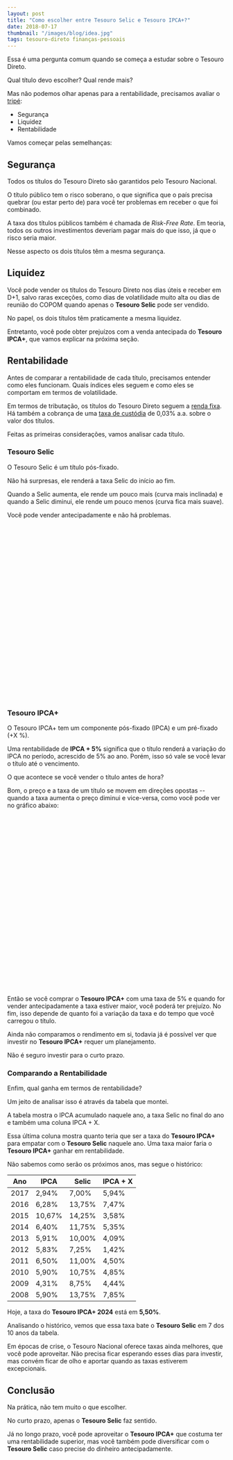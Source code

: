```yaml
---
layout: post
title: "Como escolher entre Tesouro Selic e Tesouro IPCA+?"
date: 2018-07-17
thumbnail: "/images/blog/idea.jpg"
tags: tesouro-direto finanças-pessoais
---
```


Essa é uma pergunta comum quando se começa a estudar sobre o Tesouro Direto.

Qual título devo escolher? Qual rende mais?

Mas não podemos olhar apenas para a rentabilidade, precisamos avaliar o <a href="https://andrebona.com.br/tripe-dos-investimentos-liquidez-seguranca-e-rentabilidade/" target="_blank">tripé</a>:

* Segurança
* Liquidez
* Rentabilidade

Vamos começar pelas semelhanças:

## Segurança

Todos os títulos do Tesouro Direto são garantidos pelo Tesouro Nacional.

O título público tem o risco soberano, o que significa que o país precisa quebrar (ou estar perto de) para você ter problemas em receber o que foi combinado.

A taxa dos títulos públicos também é chamada de _Risk-Free Rate_. Em teoria, todos os outros investimentos deveriam pagar mais do que isso, já que o risco seria maior.

Nesse aspecto os dois títulos têm a mesma segurança.

## Liquidez

Você pode vender os títulos do Tesouro Direto nos dias úteis e receber em D+1, salvo raras exceções, como dias de volatilidade muito alta ou dias de reunião do COPOM quando apenas o **Tesouro Selic** pode ser vendido.

No papel, os dois títulos têm praticamente a mesma liquidez.

Entretanto, você pode obter prejuízos com a venda antecipada do **Tesouro IPCA+**, que vamos explicar na próxima seção.

## Rentabilidade

Antes de comparar a rentabilidade de cada título, precisamos entender como eles funcionam. Quais índices eles seguem e como eles se comportam em termos de volatilidade.

Em termos de tributação, os títulos do Tesouro Direto seguem a <a href="https://www.easynvest.com.br/tributacaorendafixa" target="_blank">renda fixa</a>. Há também a cobrança de uma <a href="http://www.tesouro.fazenda.gov.br/-/cobranca-de-taxas-no-tesouro-direto" target="_blank">taxa de custódia</a> de 0,03% a.a. sobre o valor dos títulos.

Feitas as primeiras considerações, vamos analisar cada título.

### Tesouro Selic

O Tesouro Selic é um título pós-fixado.

Não há surpresas, ele renderá a taxa Selic do início ao fim.

Quando a Selic aumenta, ele rende um pouco mais (curva mais inclinada) e quando a Selic diminui, ele rende um pouco menos (curva fica mais suave).

Você pode vender antecipadamente e não há problemas.

<div id="blog-tesouro-selic-venda" style="width: 100%;height:400px;"></div>

### Tesouro IPCA+

O Tesouro IPCA+ tem um componente pós-fixado (IPCA) e um pré-fixado (+X %).

Uma rentabilidade de **IPCA + 5%** significa que o título renderá a variação do IPCA no período, acrescido de 5% ao ano. Porém, isso só vale se você levar o título até o vencimento.

O que acontece se você vender o título antes de hora?

Bom, o preço e a taxa de um título se movem em direções opostas -- quando a taxa aumenta o preço diminui e vice-versa, como você pode ver no gráfico abaixo:

<div id="blog-tesouro-ipca-venda" style="width: 100%;height:400px;"></div>

Então se você comprar o **Tesouro IPCA+** com uma taxa de 5% e quando for vender antecipadamente a taxa estiver maior, você poderá ter prejuízo. No fim, isso depende de quanto foi a variação da taxa e do tempo que você carregou o título.

Ainda não comparamos o rendimento em si, todavia já é possível ver que investir no **Tesouro IPCA+** requer um planejamento.

Não é seguro investir para o curto prazo.

### Comparando a Rentabilidade

Enfim, qual ganha em termos de rentabilidade?

Um jeito de analisar isso é através da tabela que montei.

A tabela mostra o IPCA acumulado naquele ano, a taxa Selic no final do ano e também uma coluna IPCA + X.

Essa última coluna mostra quanto teria que ser a taxa do **Tesouro IPCA+** para empatar com o **Tesouro Selic** naquele ano. Uma taxa maior faria o **Tesouro IPCA+** ganhar em rentabilidade.

Não sabemos como serão os próximos anos, mas segue o histórico:

<div class='w-90 center pa1 bg-near-white'>
  <table class='w-100 center table-blog table-hover-tr'>
    <thead>
      <tr>
        <th class='b tl w-10'>Ano</th>
        <th class='b tr w-30'>IPCA</th>
        <th class='b tr w-30'>Selic</th>
        <th class='b tr w-30'>IPCA + X</th>
      </tr>
    </thead>
    <tbody>
    <tr>
      <td>2017</td>
      <td class='tr'>2,94%</td>
      <td class='tr'>7,00%</td>
      <td class='tr'>5,94%</td>
    </tr>
    <tr>
      <td>2016</td>
      <td class='tr'>6,28%</td>
      <td class='tr'>13,75%</td>
      <td class='tr'>7,47%</td>
    </tr>
    <tr>
      <td>2015</td>
      <td class='tr'>10,67%</td>
      <td class='tr'>14,25%</td>
      <td class='tr'>3,58%</td>
    </tr>
    <tr>
      <td>2014</td>
      <td class='tr'>6,40%</td>
      <td class='tr'>11,75%</td>
      <td class='tr'>5,35%</td>
    </tr>
      <tr>
        <td>2013</td>
        <td class='tr'>5,91%</td>
        <td class='tr'>10,00%</td>
        <td class='tr'>4,09%</td>
      </tr>
      <tr>
        <td>2012</td>
        <td class='tr'>5,83%</td>
        <td class='tr'>7,25%</td>
        <td class='tr'>1,42%</td>
      </tr>
      <tr>
        <td>2011</td>
        <td class='tr'>6,50%</td>
        <td class='tr'>11,00%</td>
        <td class='tr'>4,50%</td>
      </tr>
      <tr>
        <td>2010</td>
        <td class='tr'>5,90%</td>
        <td class='tr'>10,75%</td>
        <td class='tr'>4,85%</td>
      </tr>
      <tr>
        <td>2009</td>
        <td class='tr'>4,31%</td>
        <td class='tr'>8,75%</td>
        <td class='tr'>4,44%</td>
      </tr>
      <tr>
        <td>2008</td>
        <td class='tr'>5,90%</td>
        <td class='tr'>13,75%</td>
        <td class='tr'>7,85%</td>
      </tr>
    </tbody>
  </table>
</div>

Hoje, a taxa do **Tesouro IPCA+ 2024** está em **5,50%**.

Analisando o histórico, vemos que essa taxa bate o **Tesouro Selic** em 7 dos 10 anos da tabela.

Em épocas de crise, o Tesouro Nacional oferece taxas ainda melhores, que você pode aproveitar. Não precisa ficar esperando esses dias para investir, mas convém ficar de olho e aportar quando as taxas estiverem excepcionais.

## Conclusão

Na prática, não tem muito o que escolher.

No curto prazo, apenas o **Tesouro Selic** faz sentido.

Já no longo prazo, você pode aproveitar o **Tesouro IPCA+** que costuma ter uma rentabilidade superior, mas você também pode diversificar com o **Tesouro Selic** caso precise do dinheiro antecipadamente.
